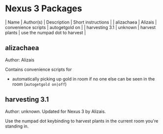 # Nexus 3 Packages

| Name | Author(s) | Description | Short instructions |
| alizachaea | Alizais | convenience scripts | autogetgold on |
| harvesting 3.1 | unknown | harvest plants | use the numpad dot to harvest | 

## alizachaea

Author: Alizais

Contains convenience scripts for
- automatically picking up gold in room if no one else can be seen in the room (`autogetgold on|off`)

## harvesting 3.1

Author: unknown. Updated for Nexus 3 by Alizais.

Use the numpad dot keybinding to harvest plants in the current room you're standing in.
